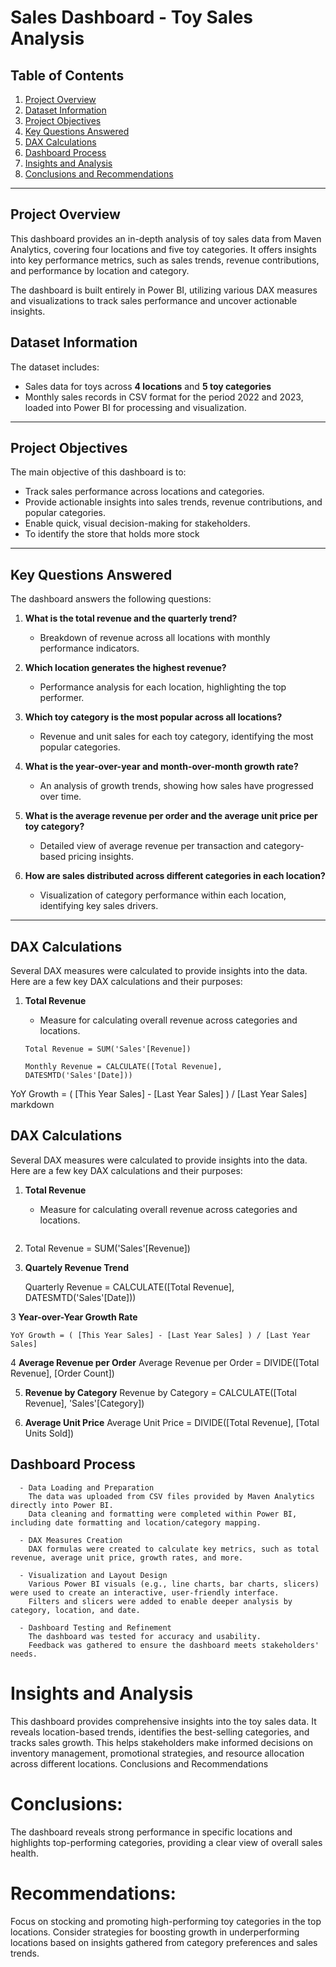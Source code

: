 # Sales Dashboard - Toy Sales Analysis

## Table of Contents
1. [Project Overview](#project-overview)
2. [Dataset Information](#dataset-information)
3. [Project Objectives](#project-objectives)
4. [Key Questions Answered](#key-questions-answered)
5. [DAX Calculations](#dax-calculations)
6. [Dashboard Process](#dashboard-process)
7. [Insights and Analysis](#insights-and-analysis)
8. [Conclusions and Recommendations](#conclusions-and-recommendations)

---

## Project Overview

This dashboard provides an in-depth analysis of toy sales data from Maven Analytics, covering four locations and five toy categories. It offers insights into key performance metrics, such as sales trends, revenue contributions, and performance by location and category. 

The dashboard is built entirely in Power BI, utilizing various DAX measures and visualizations to track sales performance and uncover actionable insights.

## Dataset Information

The dataset includes:
- Sales data for toys across **4 locations** and **5 toy categories**
- Monthly sales records in CSV format for the period 2022 and 2023, loaded into Power BI for processing and visualization.

---

## Project Objectives

The main objective of this dashboard is to:
- Track sales performance across locations and categories.
- Provide actionable insights into sales trends, revenue contributions, and popular categories.
- Enable quick, visual decision-making for stakeholders.
- To identify the store that holds more stock

---

## Key Questions Answered

The dashboard answers the following questions:

1. **What is the total revenue and the quarterly trend?**
   - Breakdown of revenue across all locations with monthly performance indicators.
   
2. **Which location generates the highest revenue?**
   - Performance analysis for each location, highlighting the top performer.
   
3. **Which toy category is the most popular across all locations?**
   - Revenue and unit sales for each toy category, identifying the most popular categories.
   
4. **What is the year-over-year and month-over-month growth rate?**
   - An analysis of growth trends, showing how sales have progressed over time.
   
5. **What is the average revenue per order and the average unit price per toy category?**
   - Detailed view of average revenue per transaction and category-based pricing insights.
   
6. **How are sales distributed across different categories in each location?**
   - Visualization of category performance within each location, identifying key sales drivers.

---

## DAX Calculations

Several DAX measures were calculated to provide insights into the data. Here are a few key DAX calculations and their purposes:

1. **Total Revenue**  
   - Measure for calculating overall revenue across categories and locations.
     
   ```DAX
   Total Revenue = SUM('Sales'[Revenue])

   Monthly Revenue = CALCULATE([Total Revenue], DATESMTD('Sales'[Date]))

YoY Growth = ( [This Year Sales] - [Last Year Sales] ) / [Last Year Sales]
markdown

## DAX Calculations

Several DAX measures were calculated to provide insights into the data. Here are a few key DAX calculations and their purposes:

1. **Total Revenue**  
   - Measure for calculating overall revenue across categories and locations.
     
   ```DAX
   
1. Total Revenue = SUM('Sales'[Revenue])

2. **Quartely Revenue Trend**

   Quarterly Revenue = CALCULATE([Total Revenue], DATESMTD('Sales'[Date]))

3 **Year-over-Year Growth Rate**

    YoY Growth = ( [This Year Sales] - [Last Year Sales] ) / [Last Year Sales]

4 **Average Revenue per Order**
  Average Revenue per Order = DIVIDE([Total Revenue], [Order Count])

5. **Revenue by Category**
    Revenue by Category = CALCULATE([Total Revenue], 'Sales'[Category])

6. **Average Unit Price**
   Average Unit Price = DIVIDE([Total Revenue], [Total Units Sold])

## Dashboard Process

      - Data Loading and Preparation
        The data was uploaded from CSV files provided by Maven Analytics directly into Power BI.
        Data cleaning and formatting were completed within Power BI, including date formatting and location/category mapping.

      - DAX Measures Creation
        DAX formulas were created to calculate key metrics, such as total revenue, average unit price, growth rates, and more.

      - Visualization and Layout Design
        Various Power BI visuals (e.g., line charts, bar charts, slicers) were used to create an interactive, user-friendly interface.
        Filters and slicers were added to enable deeper analysis by category, location, and date.

      - Dashboard Testing and Refinement
        The dashboard was tested for accuracy and usability.
        Feedback was gathered to ensure the dashboard meets stakeholders' needs.

# Insights and Analysis

This dashboard provides comprehensive insights into the toy sales data. It reveals location-based trends, identifies the best-selling categories, and tracks sales growth. This helps stakeholders make informed decisions on inventory management, promotional strategies, and resource allocation across different locations.
Conclusions and Recommendations

# Conclusions: 
  The dashboard reveals strong performance in specific locations and highlights top-performing categories, providing a clear view of overall 
  sales health.
  
# Recommendations:
  Focus on stocking and promoting high-performing toy categories in the top locations. Consider strategies for boosting growth in 
  underperforming locations based on insights gathered from category preferences and sales trends.













   


